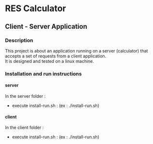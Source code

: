 # RES Calculator

## Client - Server Application

### Description

This project is about an application running on a server (calculator) that accepts a set of requests from a client application.<br/>
It is designed and tested on a linux machine.

### Installation and run instructions

#### server

In the server folder :

- execute install-run.sh : (ex : ./install-run.sh)

#### client

In the client folder :

- execute install-run.sh : (ex : ./install-run.sh)